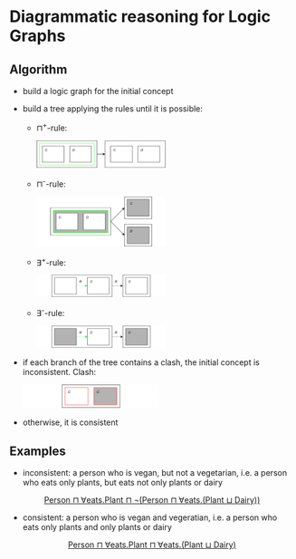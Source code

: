 # Diagrammatic reasoning for Logic Graphs

## Algorithm

- build a logic graph for the initial concept
- build a tree applying the rules until it is possible:
  - ⊓<sup>+</sup>-rule:

    <img src="rules/rule1.png"  width="50%" height="50%">
  - ⊓<sup>-</sup>-rule:

    <img src="rules/rule2.png"  width="50%" height="50%">
  - ∃<sup>+</sup>-rule:

    <img src="rules/rule3.png"  width="50%" height="50%">
  - ∃<sup>-</sup>-rule:

    <img src="rules/rule4.png"  width="50%" height="50%">
- if each branch of the tree contains a clash, the initial concept is inconsistent. Clash:

  <img src="rules/clash.png"  width="50%" height="50%">
- otherwise, it is consistent

## Examples

- inconsistent: a person who is vegan, but not a vegetarian, i.e. a person who eats only plants, but eats not only plants or dairy
<p align="center"><a href="inconsistent/inconsistent1.html">Person ⊓ ∀eats.Plant ⊓ ¬(Person ⊓ ∀eats.(Plant ⊔ Dairy))</a></p>

- consistent: a person who is vegan and vegeratian, i.e. a person who eats only plants and only plants or dairy
<p align="center"><a href="consistent/consistent1.html">Person ⊓ ∀eats.Plant ⊓ ∀eats.(Plant ⊔ Dairy)</a></p>
